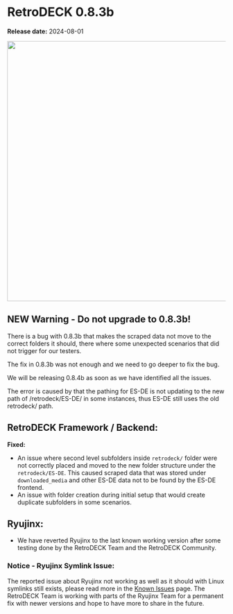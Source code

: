 # RetroDECK 0.8.3b

**Release date:** 2024-08-01

<img src="../../../wiki_images/logos/rd-logo-box.png" width="600">

## NEW Warning - Do not upgrade to 0.8.3b!

There is a bug with 0.8.3b that makes the scraped data not move to the correct folders it should, there where some unexpected scenarios that did not trigger for our testers.

The fix in 0.8.3b was not enough and we need to go deeper to fix the bug.

We will be releasing 0.8.4b as soon as we have identified all the issues.

The error is caused by that the pathing for ES-DE is not updating to the new path of /retrodeck/ES-DE/ in some instances, thus ES-DE still uses the old retrodeck/ path.

##  RetroDECK Framework / Backend:

**Fixed:**

- An issue where second level subfolders inside `retrodeck/` folder were not correctly placed and moved to the new folder structure under the `retrodeck/ES-DE`. This caused scraped data that was stored under `downloaded_media` and other ES-DE data not to be found by the ES-DE frontend.
- An issue with folder creation during initial setup that would create duplicate subfolders in some scenarios.

## Ryujinx:

- We have reverted Ryujinx to the last known working version after some testing done by the RetroDECK Team and the RetroDECK Community.

### Notice - Ryujinx Symlink Issue:

The reported issue about Ryujinx not working as well as it should with Linux symlinks still exists, please read more in the [Known Issues](../../wiki_general/known-issues.md) page. The RetroDECK Team is working with parts of the Ryujinx Team for a permanent fix with newer versions and hope to have more to share in the future.
